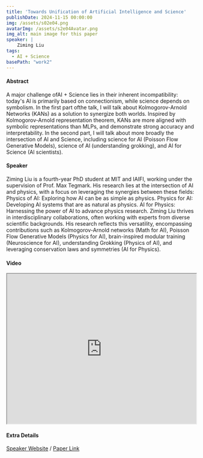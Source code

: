 ```yaml
---
title: 'Towards Unification of Artificial Intelligence and Science'
publishDate: 2024-11-15 00:00:00
img: /assets/s02e04.png
avatarImg: /assets/s2e04Avatar.png
img_alt: main image for this paper
speaker: |
    Ziming Liu
tags:
  - AI + Science
basePath: "work2"
---
```


#### Abstract

A major challenge ofAI + Science lies in their inherent incompatibility: today's Al is primarily based on connectionism, while science depends on symbolism. In the first part ofthe talk, I will talk about Kolmogorov-Arnold Networks (KANs) as a solution to synergize both worlds. Inspired by Kolmogorov-Arnold representation theorem, KANs are more aligned with symbolic representations than MLPs, and demonstrate strong accuracy and interpretability. In the second part, I will talk about more broadly the intersection of AI and Science, including science for AI (Poisson Flow Generative Models), science of Al (understanding grokking), and AI for Science (Al scientists).

#### Speaker

Ziming Liu is a fourth-year PhD student at MIT and IAIFI, working under the supervision of Prof. Max Tegmark. His research lies at the intersection of AI and physics, with a focus on leveraging the synergies between these fields: Physics of AI: Exploring how AI can be as simple as physics. Physics for AI: Developing AI systems that are as natural as physics. AI for Physics: Harnessing the power of AI to advance physics research.
Ziming Liu thrives in interdisciplinary collaborations, often working with experts from diverse scientific backgrounds. His research reflects this versatility, encompassing contributions such as Kolmogorov-Arnold networks (Math for AI), Poisson Flow Generative Models (Physics for AI), brain-inspired modular training (Neuroscience for AI), understanding Grokking (Physics of AI), and leveraging conservation laws and symmetries (AI for Physics).

#### Video

<iframe width="100%" height="400px"
src="https://www.youtube.com/embed/J4WBvn5lKe4" style="display: block; margin: 0 auto;">
</iframe>

#### Extra Details

[Speaker Website](https://kindxiaoming.github.io/) / [Paper Link](https://www.nature.com/articles/s41586-023-06221-2) 
<!-- / [Paper Code](https://github.com/camel-ai/camel)/ [Paper Project Page](https://www.camel-ai.org/) -->

